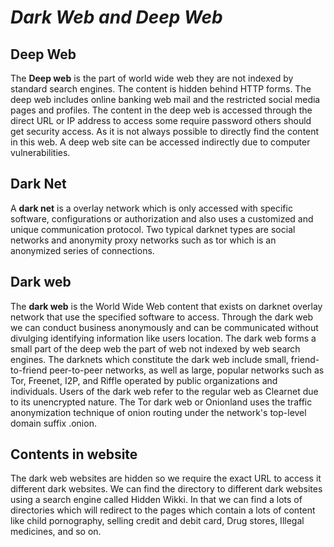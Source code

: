 # _**Dark Web and Deep Web**_

## **Deep Web**

The **Deep web** is the part of world wide web they are not indexed by standard search engines. The content is hidden behind HTTP forms. The deep web includes online banking web mail and the restricted social media pages and profiles. The content in the deep web is accessed through the direct URL or IP address to access some require password others should get security access. As it is not always possible to directly find the content in this web. A deep web site can be accessed indirectly due to computer vulnerabilities.

## **Dark Net**

A **dark net** is a overlay network which is only accessed with specific software, configurations or authorization and also uses a customized and unique communication protocol. Two typical darknet types are social networks and anonymity proxy networks such as tor which is an anonymized series of connections.

## **Dark web**

The **dark web** is the World Wide Web content that exists on darknet overlay network that use the specified software to access. Through the dark web we can conduct business anonymously and can be communicated without divulging identifying information like users location. The dark web forms a small part of the deep web the part of web not indexed by web search engines. The darknets which constitute the dark web include small, friend-to-friend peer-to-peer networks, as well as large, popular networks such as Tor, Freenet, I2P, and Riffle operated by public organizations and individuals. Users of the dark web refer to the regular web as Clearnet due to its unencrypted nature. The Tor dark web or Onionland uses the traffic anonymization technique of onion routing under the network&#39;s top-level domain suffix .onion.

## **Contents in website**

The dark web websites are hidden so we require the exact URL to access it different dark websites. We can find the directory to different dark websites using a search engine called Hidden Wikki. In that we can find a lots of directories which will redirect to the pages which contain a lots of content like child pornography, selling credit and debit card, Drug stores, Illegal medicines, and so on.

